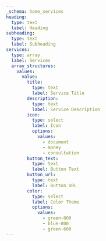 ```yaml
---
_schema: home_services
heading:
  type: text
  label: Heading
subheading:
  type: text
  label: Subheading
services:
  type: array
  label: Services
  array_structures:
    values:
      value:
        title:
          type: text
          label: Service Title
        description:
          type: text
          label: Service Description
        icon:
          type: select
          label: Icon
          options:
            values:
              - document
              - money
              - consultation
        button_text:
          type: text
          label: Button Text
        button_url:
          type: text
          label: Button URL
        color:
          type: select
          label: Color Theme
          options:
            values:
              - green-800
              - blue-800
              - green-600
---
```

